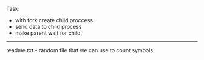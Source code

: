 Task:
  * with fork create child proccess
  * send data to child process
  * make parent wait for child
---

readme.txt - random file that we can use to count symbols
